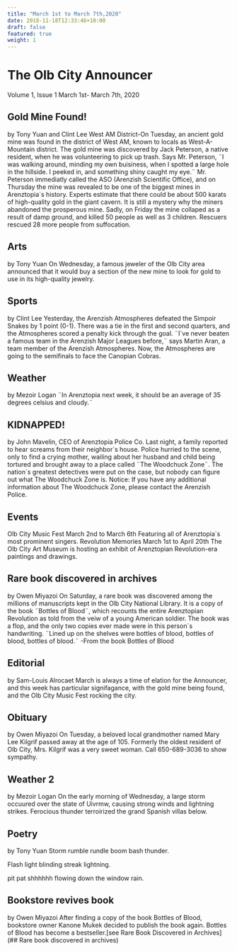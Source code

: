 ```yaml
---
title: "March 1st to March 7th,2020"
date: 2018-11-18T12:33:46+10:00
draft: false
featured: true
weight: 1
---
```


# The Olb City Announcer
Volume 1, Issue 1
March 1st- March 7th, 2020
## Gold Mine Found!
by Tony Yuan and Clint Lee
West AM District-On Tuesday, an ancient gold mine was found in the district of West AM, known to locals as West-A-Mountain district. The gold mine was discovered by Jack Peterson, a native resident, when he was volunteering to pick up trash. Says Mr. Peterson, ¨I was walking around, minding my own buisiness, when I spotted a large hole in the hillside. I peeked in, and something shiny caught my eye.¨ Mr. Peterson immediatly called the ASO (Arenzish Scientific Office), and on Thursday the mine was revealed to be one of the biggest mines in Arenztopia´s history. Experts estimate that there could be about 500 karats of high-quality gold in the giant cavern. It is still a mystery why the miners abandoned the prosperous mine. Sadly, on Friday the mine collaped as a result of damp ground, and killed 50 people as well as 3 children. Rescuers rescued 28 more people from suffocation.
## Arts
by Tony Yuan
On Wednesday, a famous jeweler of the Olb City area announced that it would buy a section of the new mine to look for gold to use in its high-quality jewelry.
## Sports
by Clint Lee 
Yesterday, the Arenzish Atmospheres defeated the Simpoir Snakes by 1 point (0-1). There was a tie in the first and second quarters, and the Atmospheres scored a penalty kick through the goal. ¨I´ve never beaten a famous team in the Arenzish Major Leagues before,¨ says Martin Aran, a team member of the Arenzish Atmospheres. Now, the Atmospheres are going to the semifinals to face the Canopian Cobras.
## Weather
by Mezoir Logan 
¨In Arenztopia next week, it should be an average of 35 degrees celsius and cloudy.¨
## KIDNAPPED!
by John Mavelin, CEO of Arenztopia Police Co.
Last night, a family reported to hear screams from their neighbor´s house. Police hurried to the scene, only to find a crying mother, wailing about her husband and child being tortured and brought away to a place called ¨The Woodchuck Zone¨. The nation´s greatest detectives were put on the case, but nobody can figure out what The Woodchuck Zone is.
Notice: If you have any additional information about The Woodchuck Zone, please contact the Arenzish Police.
## Events
Olb City Music Fest
March 2nd to March 6th
Featuring all of Arenztopia´s most prominent singers.
Revolution Memories
March 1st to April 20th
The Olb City Art Museum is hosting an exhibit of Arenztopian Revolution-era paintings and drawings.
## Rare book discovered in archives
by Owen Miyazoi
On Saturday, a rare book was discovered among the millions of manuscripts kept in the Olb City National Library. It is a copy of the book ¨Bottles of Blood¨, which recounts the entire Arenztopian Revolution as told from the veiw of a young American soldier. The book was a flop, and the only two copies ever made were in this person´s handwriting. ¨Lined up on the shelves were bottles of blood, bottles of blood, bottles of blood.¨
-From the book Bottles of Blood
## Editorial
by Sam-Louis Alrocaet
March is always a time of elation for the Announcer, and this week has particular signifagance, with the gold mine being found, and the Olb City Music Fest rocking the city.
## Obituary
by Owen Miyazoi
On Tuesday, a beloved local grandmother named Mary Lee Kilgrif passed away at the age of 105. Formerly the oldest resident of Olb City, Mrs. Kilgrif was a very sweet woman. Call 650-689-3036 to show sympathy.
## Weather 2
by Mezoir Logan
On the early morning of Wednesday, a large storm occuured over the state of Uivrmw, causing strong winds and lightning strikes. Ferocious thunder terroirized the grand Spanish villas below.
## Poetry 
by Tony Yuan 
Storm
rumble
rundle
boom 
bash 
thunder.

Flash 
light 
blinding
streak
lightning.

pit pat
shhhhhh
flowing down
the window
rain.
## Bookstore revives book
by Owen Miyazoi
After finding a copy of the book Bottles of Blood, bookstore owner Kanone Mukek decided to publish the book again. Bottles of Blood has become a bestseller.[see Rare Book Discovered in Archives] (## Rare book discovered in archives)
                     
